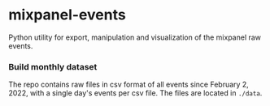 # mixpanel-events
Python utility for export, manipulation and visualization of the mixpanel raw events.

### Build monthly dataset

The repo contains raw files in csv format of all events since February 2, 2022, with a single day's events per csv file.  The files are located in ```./data```.
